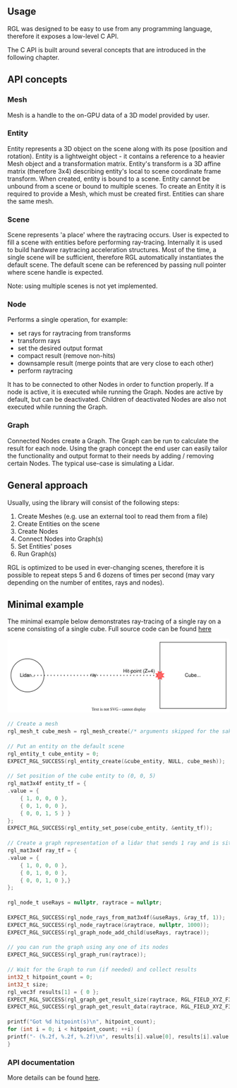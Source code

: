 ## Usage

RGL was designed to be easy to use from any programming language, therefore it exposes a low-level C API.

The C API is built around several concepts that are introduced in the following chapter.

## API concepts

### Mesh

Mesh is a handle to the on-GPU data of a 3D model provided by user.

### Entity

Entity represents a 3D object on the scene along with its pose (position and rotation).
Entity is a lightweight object - it contains a reference to a heavier Mesh object and a transformation matrix.
Entity's transform is a 3D affine matrix (therefore 3x4) describing entity's local to scene coordinate frame transform.
When created, entity is bound to a scene. Entity cannot be unbound from a scene or bound to multiple scenes.
To create an Entity it is required to provide a Mesh, which must be created first.
Entities can share the same mesh.

### Scene

Scene represents 'a place' where the raytracing occurs.
User is expected to fill a scene with entities before performing ray-tracing.
Internally it is used to build hardware raytracing acceleration structures.
Most of the time, a single scene will be sufficient, therefore RGL automatically instantiates the default scene.
The default scene can be referenced by passing null pointer where scene handle is expected.

Note: using multiple scenes is not yet implemented.

### Node

Performs a single operation, for example:
 - set rays for raytracing from transforms 
 - transform rays
 - set the desired output format 
 - compact result (remove non-hits)
 - downsample result (merge points that are very close to each other)
 - perform raytracing

It has to be connected to other Nodes in order to function properly.
If a node is active, it is executed while running the Graph.
Nodes are active by default, but can be deactivated.
Children of deactivated Nodes are also not executed while running the Graph.

### Graph

Connected Nodes create a Graph. The Graph can be run to calculate the result for each node.
Using the graph concept the end user can easily tailor the functionality and output format to their needs by adding / removing certain Nodes.
The typical use-case is simulating a Lidar.

## General approach

Usually, using the library will consist of the following steps:

1. Create Meshes (e.g. use an external tool to read them from a file)
2. Create Entities on the scene
3. Create Nodes
4. Connect Nodes into Graph(s)
5. Set Entities' poses
6. Run Graph(s)

RGL is optimized to be used in ever-changing scenes, therefore it is possible to repeat steps 5 and 6 dozens of times per second (may vary depending on the number of entites, rays and nodes).

## Minimal example

The minimal example below demonstrates ray-tracing of a single ray on a scene consisting of a single cube.
Full source code can be found [here](../test/src/apiReadmeExample.cpp)

![Diagram of the example scene](image/readme-example-scene.svg)

```c
// Create a mesh
rgl_mesh_t cube_mesh = rgl_mesh_create(/* arguments skipped for the sake of brevity */);

// Put an entity on the default scene
rgl_entity_t cube_entity = 0;
EXPECT_RGL_SUCCESS(rgl_entity_create(&cube_entity, NULL, cube_mesh));

// Set position of the cube entity to (0, 0, 5)
rgl_mat3x4f entity_tf = {
.value = {
    { 1, 0, 0, 0 },
    { 0, 1, 0, 0 },
    { 0, 0, 1, 5 } }
};
EXPECT_RGL_SUCCESS(rgl_entity_set_pose(cube_entity, &entity_tf));

// Create a graph representation of a lidar that sends 1 ray and is situated at (x,y,z) = (0, 0, 0), facing positive Z
rgl_mat3x4f ray_tf = {
.value = {
    { 1, 0, 0, 0 },
    { 0, 1, 0, 0 },
    { 0, 0, 1, 0 },}
};

rgl_node_t useRays = nullptr, raytrace = nullptr;

EXPECT_RGL_SUCCESS(rgl_node_rays_from_mat3x4f(&useRays, &ray_tf, 1));
EXPECT_RGL_SUCCESS(rgl_node_raytrace(&raytrace, nullptr, 1000));
EXPECT_RGL_SUCCESS(rgl_graph_node_add_child(useRays, raytrace));

// you can run the graph using any one of its nodes
EXPECT_RGL_SUCCESS(rgl_graph_run(raytrace));

// Wait for the Graph to run (if needed) and collect results
int32_t hitpoint_count = 0;
int32_t size;
rgl_vec3f results[1] = { 0 };
EXPECT_RGL_SUCCESS(rgl_graph_get_result_size(raytrace, RGL_FIELD_XYZ_F32, &hitpoint_count, &size));
EXPECT_RGL_SUCCESS(rgl_graph_get_result_data(raytrace, RGL_FIELD_XYZ_F32, &results));

printf("Got %d hitpoint(s)\n", hitpoint_count);
for (int i = 0; i < hitpoint_count; ++i) {
printf("- (%.2f, %.2f, %.2f)\n", results[i].value[0], results[i].value[1], results[i].value[2]);
}
```

### API documentation

More details can be found [here](../include/rgl/api/core.h).
